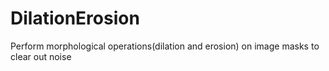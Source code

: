 # DilationErosion
Perform morphological operations(dilation and erosion) on image masks to clear out noise 
